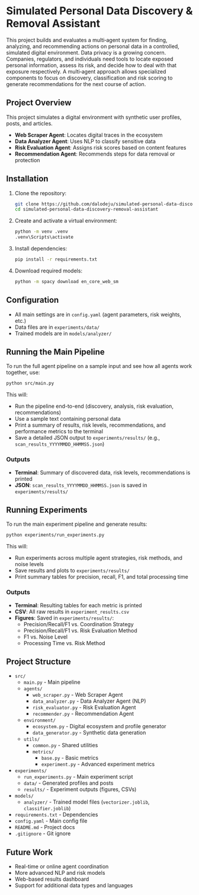 # Simulated Personal Data Discovery & Removal Assistant

This project builds and evaluates a multi‑agent system for finding, analyzing, and recommending actions on personal data in a controlled, simulated digital environment. Data privacy is a growing concern. Companies, regulators, and individuals need tools to locate exposed personal information, assess its risk, and decide how to deal with that exposure respectively. A multi‑agent approach allows specialized components to focus on discovery, classification and risk scoring to generate recommendations for the next course of action.

## Project Overview

This project simulates a digital environment with synthetic user profiles, posts, and articles. 

- **Web Scraper Agent**: Locates digital traces in the ecosystem
- **Data Analyzer Agent**: Uses NLP to classify sensitive data
- **Risk Evaluation Agent**: Assigns risk scores based on content features
- **Recommendation Agent**: Recommends steps for data removal or protection

## Installation

1. Clone the repository:
   ```bash
   git clone https://github.com/dalodeju/simulated-personal-data-discovery-removal-assistant.git
   cd simulated-personal-data-discovery-removal-assistant
   ```
2. Create and activate a virtual environment:
   ```bash
   python -m venv .venv
   .venv\Scripts\activate 
   ```
3. Install dependencies:
   ```bash
   pip install -r requirements.txt
   ```
4. Download required models:
   ```bash
   python -m spacy download en_core_web_sm
   ```

## Configuration

- All main settings are in `config.yaml` (agent parameters, risk weights, etc.)
- Data files are in `experiments/data/`
- Trained models are in `models/analyzer/`

## Running the Main Pipeline
To run the full agent pipeline on a sample input and see how all agents work together, use:
```bash
python src/main.py
```
This will:
- Run the pipeline end-to-end (discovery, analysis, risk evaluation, recommendations)
- Use a sample text containing personal data
- Print a summary of results, risk levels, recommendations, and performance metrics to the terminal
- Save a detailed JSON output to `experiments/results/` (e.g., `scan_results_YYYYMMDD_HHMMSS.json`)

### Outputs

- **Terminal**: Summary of discovered data, risk levels, recommendations is printed
- **JSON**: `scan_results_YYYYMMDD_HHMMSS.json` is saved in `experiments/results/`

## Running Experiments

To run the main experiment pipeline and generate results:
```bash
python experiments/run_experiments.py
```
This will:
- Run experiments across multiple agent strategies, risk methods, and noise levels
- Save results and plots to `experiments/results/`
- Print summary tables for precision, recall, F1, and total processing time

### Outputs

- **Terminal**: Resulting tables for each metric is printed
- **CSV**: All raw results in `experiment_results.csv`
- **Figures**: Saved in `experiments/results/`: 
  - Precision/Recall/F1 vs. Coordination Strategy
  - Precision/Recall/F1 vs. Risk Evaluation Method
  - F1 vs. Noise Level
  - Processing Time vs. Risk Method

## Project Structure

- `src/`
  - `main.py` - Main pipeline
  - `agents/`
    - `web_scraper.py` - Web Scraper Agent
    - `data_analyzer.py` - Data Analyzer Agent (NLP)
    - `risk_evaluator.py` - Risk Evaluation Agent
    - `recommender.py` - Recommendation Agent
  - `environment/`
    - `ecosystem.py` - Digital ecosystem and profile generator
    - `data_generator.py` - Synthetic data generation
  - `utils/`
    - `common.py` - Shared utilities
    - `metrics/`
      - `base.py` - Basic metrics
      - `experiment.py` - Advanced experiment metrics
- `experiments/`
  - `run_experiments.py` - Main experiment script
  - `data/` - Generated profiles and posts
  - `results/` - Experiment outputs (figures, CSVs)
- `models/`
  - `analyzer/` - Trained model files (`vectorizer.joblib`, `classifier.joblib`)
- `requirements.txt` - Dependencies
- `config.yaml` - Main config file
- `README.md` - Project docs
- `.gitignore` - Git ignore

## Future Work

- Real-time or online agent coordination
- More advanced NLP and risk models
- Web-based results dashboard
- Support for additional data types and languages
